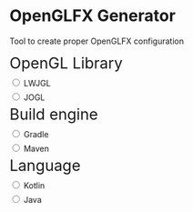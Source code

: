 <style>
	.config > .title{
		font-size: 20pt;
		border-bottom: 2px solid var(--color-text-3);
		margin-bottom: 7pt;
		margin-right: 10pt;
	}

	.config > div:not(.title){
		margin-bottom: 4pt;
	}

	.config > label {
		font-size: 12pt;
	}

	.invisible {
		display: none;
	}
</style>
<script>
	var version = "2.5.1"

	var maven_repositories = 
`<repositories>
	<repository>
        <id>jitpack.io</id>
        <url>https://jitpack.io</url>
    </repository>
</repositories>`

	var maven_dependency = 
`<dependency>
    <groupId>com.github.husker-dev.openglfx</groupId>
    <artifactId>core</artifactId>
    <version>${version}</version>
</dependency>
<dependency>
    <groupId>com.github.husker-dev.openglfx</groupId>
    <artifactId>$module</artifactId>
    <version>${version}</version>
</dependency>`

	var gradle_repositories = 
`repositories {
    // ...
    maven { url 'https://jitpack.io' }
}`
	var gradle_dependency = 
`dependencies {
    // ...
    implementation 'com.github.husker-dev.openglfx:core:${version}'
    implementation 'com.github.husker-dev.openglfx:$module:${version}'
}`

	var java_example = 
`OpenGLCanvas canvas = OpenGLCanvas.create($module);
canvas.createTimer(60);

canvas.onInitialize(() -> {
    $getter
});
canvas.onReshape(() -> {
    $getter
});
canvas.onRender(() -> {
    $getter
});
canvas.onUpdate(() -> {

});
canvas.onDispose(() -> {

});`

	var kotlin_example =
`val canvas = OpenGLCanvas.create($module)
canvas.createTimer(60.0)

canvas.onInitialize { 
    $getter
}
canvas.onReshape { 
    $getter
}
canvas.onRender { 
    $getter
}
canvas.onUpdate {
    
}
canvas.onDispose {
    
}`

	function updateCode(radio){
		const lwjgl = findById("radio_lwjgl");
		const jogl = findById("radio_jogl");

		const gradle = findById("radio_gradle");
		const block_gradle = findById("gradle-block");
		const code_gradle = block_gradle.querySelector('#groovy-code');
		const code_gradle2 = block_gradle.querySelector('#groovy-code2');

		const maven = findById("radio_maven");
		const block_maven = findById("maven-block");
		const code_maven = block_maven.querySelector('#maven-code');
		const code_maven2 = block_maven.querySelector('#maven-code2');

		const kotlin = findById("radio_kotlin");
		const block_kotlin = findById("kotlin-block");
		const code_kotlin = block_kotlin.querySelector('#kotlin-code');

		const java = findById("radio_java");
		const block_java = findById("java-block");
		const code_java = block_java.querySelector('#java-code');

		if((lwjgl.checked || jogl.checked) && (gradle.checked || maven.checked) && (kotlin.checked || java.checked)){
			const isLWJGL = lwjgl.checked;
			const isGradle = gradle.checked;
			const isKotlin = kotlin.checked;

			if(isGradle){
				block_gradle.classList.remove("invisible");
				block_maven.classList.add("invisible");

				putCode(code_gradle, "groovy", gradle_repositories);
				putCode(code_gradle2, "groovy", gradle_dependency.replace("$module", isLWJGL? "lwjgl" : "jogl"));
			}else{
				block_maven.classList.remove("invisible");
				block_gradle.classList.add("invisible");

				putCode(code_maven, "xml", maven_repositories);
				putCode(code_maven2, "xml", maven_dependency.replace("$module", isLWJGL? "lwjgl" : "jogl"));
			}

			if(isKotlin){
				block_kotlin.classList.remove("invisible");
				block_java.classList.add("invisible");

				putCode(code_kotlin, "kotlin", kotlin_example
					.replace("$module", isLWJGL? "LWJGL_MODULE" : "JOGL_MODULE")
					.replaceAll("$getter", isLWJGL? "" : "val gl = (canvas as JOGLFXCanvas).gl\n")
					);
			}else{
				block_java.classList.remove("invisible");
				block_kotlin.classList.add("invisible");

				putCode(code_java, "java", java_example
					.replace("$module", isLWJGL? "LWJGL_MODULE" : "JOGL_MODULE")
					.replaceAll("$getter", isLWJGL? "" : "GL2 gl = ((JOGLFXCanvas) canvas).getGl();\n")
					);
			}
		}
	}
</script>

# OpenGLFX Generator

Tool to create proper OpenGLFX configuration

<div class="page-separator"></div>

<div class="table3">
	<div class="config">
		<div class="title">OpenGL Library</div>
		<div>
			<input name="lib" type="radio" id="radio_lwjgl" onclick="updateCode()">
			<label for="radio_lwjgl">LWJGL</label>
		</div>
		<div>
			<input name="lib" type="radio" id="radio_jogl" onclick="updateCode()">
			<label for="radio_jogl">JOGL</label>
		</div>
	</div>
	<div class="config">
		<div class="title">Build engine</div>
		<div>
			<input name="build-engine" type="radio" id="radio_gradle" onclick="updateCode()">
			<label for="radio_gradle">Gradle</label>
		</div>
		<div>
			<input name="build-engine" type="radio" id="radio_maven" onclick="updateCode()">
			<label for="radio_maven">Maven</label>
		</div>
	</div>
	<div class="config">
		<div class="title">Language</div>
		<div>
			<input name="language" type="radio" id="radio_kotlin" onclick="updateCode()">
			<label for="radio_kotlin">Kotlin</label>
		</div>
		<div>
			<input name="language" type="radio" id="radio_java" onclick="updateCode()">
			<label for="radio_java">Java</label>
		</div>
	</div>
</div>

<div id="gradle-block" class="invisible">
	<h2>Gradle</h2>
	<div id="groovy-code"></div>
	<div id="groovy-code2"></div>
</div>

<div id="maven-block" class="invisible">
	<h2>Maven</h2>
	<div id="maven-code"></div>
	<div id="maven-code2"></div>
</div>

<div id="kotlin-block" class="invisible">
	<h2>Kotlin</h2>
	<div id="kotlin-code"></div>
</div>

<div id="java-block" class="invisible">
	<h2>Java</h2>
	<div id="java-code"></div>
</div>